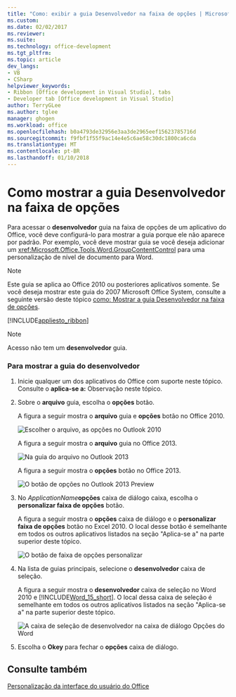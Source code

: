 ```yaml
---
title: "Como: exibir a guia Desenvolvedor na faixa de opções | Microsoft Docs"
ms.custom: 
ms.date: 02/02/2017
ms.reviewer: 
ms.suite: 
ms.technology: office-development
ms.tgt_pltfrm: 
ms.topic: article
dev_langs:
- VB
- CSharp
helpviewer_keywords:
- Ribbon [Office development in Visual Studio], tabs
- Developer tab [Office development in Visual Studio]
author: TerryGLee
ms.author: tglee
manager: ghogen
ms.workload: office
ms.openlocfilehash: b0a4793de32956e3aa3de2965eef15623785716d
ms.sourcegitcommit: f9fbf1f55f9ac14e4e5c6ae58c30dc1800ca6cda
ms.translationtype: MT
ms.contentlocale: pt-BR
ms.lasthandoff: 01/10/2018
---
```

# <a name="how-to-show-the-developer-tab-on-the-ribbon"></a>Como mostrar a guia Desenvolvedor na faixa de opções
  Para acessar o **desenvolvedor** guia na faixa de opções de um aplicativo do Office, você deve configurá-lo para mostrar a guia porque ele não aparece por padrão. Por exemplo, você deve mostrar guia se você deseja adicionar um <xref:Microsoft.Office.Tools.Word.GroupContentControl> para uma personalização de nível de documento para Word.  
  
> [!NOTE]  
>  Este guia se aplica ao Office 2010 ou posteriores aplicativos somente. Se você deseja mostrar este guia do 2007 Microsoft Office System, consulte a seguinte versão deste tópico [como: Mostrar a guia Desenvolvedor na faixa de opções](http://msdn.microsoft.com/library/bb608625(v=vs.90).aspx).  
  
 [!INCLUDE[appliesto_ribbon](../vsto/includes/appliesto-ribbon-md.md)]  
  
> [!NOTE]  
>  Acesso não tem um **desenvolvedor** guia.  
  
### <a name="to-show-the-developer-tab"></a>Para mostrar a guia do desenvolvedor  
  
1.  Inicie qualquer um dos aplicativos do Office com suporte neste tópico. Consulte o **aplica-se a:** Observação neste tópico.  
  
2.  Sobre o **arquivo** guia, escolha o **opções** botão.  
  
     A figura a seguir mostra o **arquivo** guia e **opções** botão no Office 2010.  
  
     ![Escolher o arquivo, as opções no Outlook 2010](../vsto/media/vsto-office-file-tab.png "escolhendo o arquivo, as opções no Outlook 2010")  
  
     A figura a seguir mostra o **arquivo** guia no Office 2013.  
  
     ![Na guia do arquivo no Outlook 2013](../vsto/media/vsto-office2013-filetab.png "guia o arquivo no Outlook 2013")  
  
     A figura a seguir mostra o **opções** botão no Office 2013.  
  
     ![O botão de opções no Outlook 2013 Preview](../vsto/media/vsto-office2013-optionsbutton.png "botão as opções no Outlook 2013 Preview")  
  
3.  No *ApplicationName***opções** caixa de diálogo caixa, escolha o **personalizar faixa de opções** botão.  
  
     A figura a seguir mostra o **opções** caixa de diálogo e o **personalizar faixa de opções** botão no Excel 2010. O local desse botão é semelhante em todos os outros aplicativos listados na seção "Aplica-se a" na parte superior deste tópico.  
  
     ![O botão de faixa de opções personalizar](../vsto/media/vsto-office2010-customizeribbonbutton.png "botão a faixa de opções personalizar")  
  
4.  Na lista de guias principais, selecione o **desenvolvedor** caixa de seleção.  
  
     A figura a seguir mostra o **desenvolvedor** caixa de seleção no Word 2010 e [!INCLUDE[Word_15_short](../vsto/includes/word-15-short-md.md)]. O local dessa caixa de seleção é semelhante em todos os outros aplicativos listados na seção "Aplica-se a" na parte superior deste tópico.  
  
     ![A caixa de seleção de desenvolvedor na caixa de diálogo Opções do Word](../vsto/media/vsto-office2010-developercheckbox.png "desenvolvedor a caixa de seleção na caixa de diálogo Opções do Word")  
  
5.  Escolha o **Okey** para fechar o **opções** caixa de diálogo.  
  
## <a name="see-also"></a>Consulte também  
 [Personalização da interface do usuário do Office](../vsto/office-ui-customization.md)  
  
  